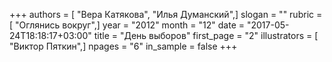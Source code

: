 +++
authors = [ "Вера Катякова", "Илья Думанский",]
slogan = ""
rubric = [ "Оглянись вокруг",]
year = "2012"
month = "12"
date = "2017-05-24T18:18:17+03:00"
title = "День выборов"
first_page = "2"
illustrators = [ "Виктор Пяткин",]
npages = "6"
in_sample = false
+++
